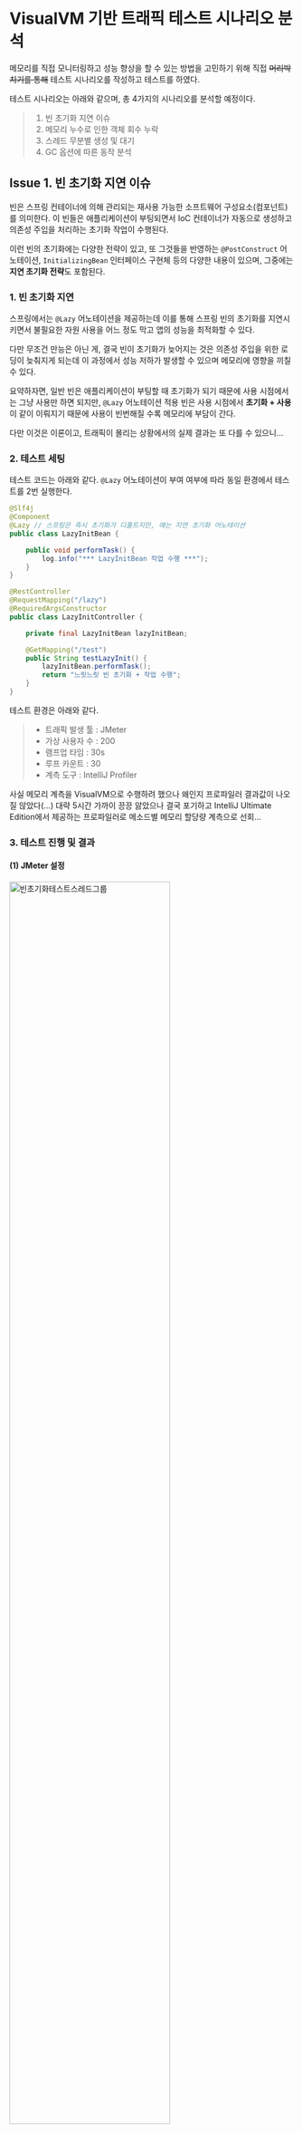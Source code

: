 # VisualVM 기반 트래픽 테스트 시나리오 분석

메모리를 직접 모니터링하고 성능 향상을 할 수 있는 방법을 고민하기 위해 직접 ~~머리박치기를 통해~~ 테스트 시나리오를 작성하고 테스트를 하였다.

테스트 시나리오는 아래와 같으며, 총 4가지의 시나리오를 분석할 예정이다.

>1. 빈 초기화 지연 이슈
>2. 메모리 누수로 인한 객체 회수 누락
>3. 스레드 무분별 생성 및 대기
>4. GC 옵션에 따른 동작 분석

## Issue 1. 빈 초기화 지연 이슈

빈은 스프링 컨테이너에 의해 관리되는 재사용 가능한 소프트웨어 구성요소(컴포넌트)를 의미한다. 이 빈들은 애플리케이션이 부팅되면서 IoC 컨테이너가 자동으로 생성하고 의존성 주입을 처리하는 초기화 작업이 수행된다.

이런 빈의 초기화에는 다양한 전략이 있고, 또 그것들을 반영하는 `@PostConstruct` 어노테이션, `InitializingBean` 인터페이스 구현체 등의 다양한 내용이 있으며, 그중에는 **지연 초기화 전략**도 포함된다.

### 1. 빈 초기화 지연

스프링에서는 `@Lazy` 어노테이션을 제공하는데 이를 통해 스프링 빈의 초기화를 지연시키면서 불필요한 자원 사용을 어느 정도 막고 앱의 성능을 최적화할 수 있다.

다만 무조건 만능은 아닌 게, 결국 빈이 초기화가 늦어지는 것은 의존성 주입을 위한 로딩이 늦춰지게 되는데 이 과정에서 성능 저하가 발생할 수 있으며 메모리에 영향을 끼칠 수 있다.

요약하자면, 일반 빈은 애플리케이션이 부팅할 때 초기화가 되기 때문에 사용 시점에서는 그냥 사용만 하면 되지만, `@Lazy` 어노테이션 적용 빈은 사용 시점에서 **초기화 + 사용**이 같이 이뤄지기 때문에 사용이 빈번해질 수록 메모리에 부담이 간다.

다만 이것은 이론이고, 트래픽이 몰리는 상황에서의 실제 결과는 또 다를 수 있으니...

### 2. 테스트 세팅

테스트 코드는 아래와 같다. `@Lazy` 어노테이션이 부여 여부에 따라 동일 환경에서 테스트를 2번 실행한다.

```java
@Slf4j
@Component
@Lazy // 스프링은 즉시 초기화가 디폴트지만, 얘는 지연 초기화 어노테이션
public class LazyInitBean {

    public void performTask() {
        log.info("*** LazyInitBean 작업 수행 ***");
    }
}
```
```java
@RestController
@RequestMapping("/lazy")
@RequiredArgsConstructor
public class LazyInitController {

    private final LazyInitBean lazyInitBean;

    @GetMapping("/test")
    public String testLazyInit() {
        lazyInitBean.performTask();
        return "느릿느릿 빈 초기화 + 작업 수행";
    }
}
```

테스트 환경은 아래와 같다.

>- 트래픽 발생 툴 : JMeter
>- 가상 사용자 수 : 200
>- 램프업 타임 : 30s
>- 루프 카운트 : 30
>- 계측 도구 : IntelliJ Profiler

사실 메모리 계측을 VisualVM으로 수행하려 했으나 왜인지 프로파일러 결과값이 나오질 않았다(...) 대략 5시간 가까이 끙끙 앓았으나 결국 포기하고 IntelliJ Ultimate Edition에서 제공하는 프로파일러로 메소드별 메모리 할당량 계측으로 선회...

### 3. 테스트 진행 및 결과

#### (1) JMeter 설정

<img width="75%" alt="빈초기화테스트스레드그룹" src="https://github.com/user-attachments/assets/e641f084-8e89-432f-930d-5c531fa05c48" />

#### (2) Lazy 어노테이션 적용(지연 초기화)

<img width="75%" alt="지연초기화메모리할당랼" src="https://github.com/user-attachments/assets/f840c41b-4c4c-412e-8ca4-05f112e5bd06" />

#### (3) Lazy 어노테이션 미적용(즉시 초기화)

<img width="75%" alt="즉시초기화메모리할당량" src="https://github.com/user-attachments/assets/c9145aa8-d0ac-4c6f-9fb5-7dc1e38ff232" />

### 4. 테스트 분석

이론과 다르게 실제 메모리 할당량은 거의 차이가 없었다.

개인적인 고찰 결과, 트래픽 테스트로는 빈 초기화의 영향력을 확인하는 것이 어려울 것으로 생각됐다. 애시당초 트래픽 테스트는 애플리케이션의 동시 처리 능력에 더 집중하는 경향이 높은 것과 별개로 **빈은 한 번 초기화가 이뤄지면 그걸로 끝**이기 떄문에 총체적인 성능에 영향을 미치지는 않는 것이다.

그렇기 때문에 실제 프로젝트에서 `@Lazy` 어노테이션은 **초기화 비용이 비싼 빈**이나 **활용이 매우 드문 빈**에 적용하는 수준으로 고려하면 충분할 듯하다.

## Issue 2. 메모리 누수로 인한 객체 회수 누락

기본적으로 사용이 끝난(사망 판정을 받은) 객체는 해제되어야 한다. 왜냐면 사용 가치가 없는데 메모리에 해당 객체를 남겨두는 것은 곧 메모리 낭비가 되기 때문이다.

그렇기 때문에 사용 가치가 없는 객체를 적재적소에 정리하는 것은 매우 중요하며, 자바 진영에서는 **가비지 컬렉터**가 그 역할을 담당한다. 그럼에도 특정 상황에서는 GC가 객체를 회수하지 못하는 상황이 발생할 수도 있다.

### 1. 메모리 누수

전술한 메모리에서 해제 예정인 객체가 제때 해제되지 않고 메모리에 남아있는 현상을 **메모리 누수**라고 한다. 이 메모리 누수가 지속되면 JVM의 힙 영역이 과포화되면서 성능이 저하되고, 심각할 경우 **OutOfMemoryError**가 발생해 앱이 종료될 수도 있다.

통상 사용이 끝난 객체가 컬렉션(집합, 리스트, 맵 등등...)이나 정적 필드에 저장된 상태로 남아있거나 동적 클래스의 과도한 로딩 등이 메모리 누수의 주요 원인이다. 이 메모리 누수가 발생하는 근본적인 이유는 **GC가 도달 가능하되 참조가 되지 않는 객체를 판별하지 못 하기 때문**이다.

### 2. 테스트 세팅

우선, 테스트 코드를 아래와 같이 짠다. 핵심은 불필요 객체를 담을 **정적 컬렉션** 변수의 도입이다.

```java
@Slf4j
@Service
public class MemoryLeakService {

    private static final List<byte[]> memoryLeakList = new ArrayList<>();

    public void generateLeak() {
        // 1MB 크기의 데이터를 리스트에 추가 (의도적 누수)
        memoryLeakList.add(new byte[1024 * 1024]); // 1MB 크기
        log.info("현재 누적 객체 수: {}", memoryLeakList.size());
    }
}
```
```java
@RestController
@RequestMapping("/leak")
@RequiredArgsConstructor
public class MemoryLeakController {

    private final MemoryLeakService memoryLeakService;

    /**
     * VisualVM Heap Dump 분석 + JMeter 호출 처리
     * -> 가상 사용자수 조건이 과하면 OutOfMemoryException 발생 가능성
     */
    @GetMapping("/test")
    public String testMemoryLeak() {
        memoryLeakService.generateLeak();
        return "메모리 누수 발생!";
    }
}
```

그런 다음, 스프링부트 앱을 실행하기 전에 인자를 제공해서 OOE가 발생할 때 힙 덤프 파일을 생성할 수 있도록 설정을 추가한다.

<img width="75%" alt="스크린샷 2025-01-03 오전 1 49 34" src="https://github.com/user-attachments/assets/16267b6b-bcb1-4136-a47e-5511bcf89023" />

트래픽 테스트 실행 환경은 아래와 같다.

테스트 환경은 아래와 같다.

>- 트래픽 발생 툴 : JMeter
>- 가상 사용자 수 : 200
>- 램프업 타임 : 30s
>- 루프 카운트 : 30

### 3. 테스트 진행 및 결과

#### (1) JMeter 테스트 스레드 설정

<img width="75%" alt="메모리누수테스트세팅" src="https://github.com/user-attachments/assets/dde832ca-930b-4f31-b3fb-c3320d18f67f" />

#### (2) 실행 결과 OutOfMemoryError 발생

정적 컬렉션에 저장되는 객체 수 카운팅 로그를 남기다가 어느 시점에서 OOE가 발생하는 것이 포착됐다. ~~그와 동시에 자바 관련 툴들 전부 먹통~~

<img width="75%" alt="OOE발생" src="https://github.com/user-attachments/assets/b6885188-a9f2-4aa0-bfa4-667ade655539" />

실행 인자에 `-XX:+HeapDumpOnOutOfMemoryError`를 부여해서 OOE가 발생하는 시점에 자동으로 힙 덤프 파일이 생성된다.

#### (3) VisualVM 기반 힙 덤프 파일 체크

앱이 부팅되고 난 바로 직후의 힙 덤프 파일을 확인해보면 아래와 같다.

<img width="75%" alt="초기힙덤프" src="https://github.com/user-attachments/assets/3c4770b2-4870-4361-81bf-827a91b54308" />

여기서 유심히 봐야할 부분이 바로 테스트 코드의 정적 컬렉션 필드 타입인 `byte[]`인데, 현 시점에서는 메모리 차지하는 크기가 약 4MB 정도밖에 안 된다. 그리고 위에서 언급한 OOE가 발생할 때 내가 직접 캐치한 힙 덤프 파일은 아래와 같다.

<img width="75%" alt="OOE발생시점힙덤프" src="https://github.com/user-attachments/assets/e93ddcc8-b516-4b94-872e-e40b372ad9f8" />

아까 정적 컬렉션의 타입인 `byte[]`의 크기가 2044MB, 약 2GB인 것을 확인할 수 있다. OOE가 발생한 시점에서 대략 500배나 그 크기가 급증한 것을 확인할 수 있다. 물론 이것은 OOE 발생 시점에 정확히 찍혔다고는 보기 어려우므로 좀 더 자세하게 확인해본다.

#### (4) OOE 힙 덤프 파일 체크

아까 앱을 실행할 때, `-XX:+HeapDumpOnOutOfMemoryError` 인자를 부여했었다. 이로 인해 자동으로 힙 덤프 파일이 생성됐다.

히카리풀에 명시됐던 경로인 `/var/folders/tz/1_xqpm3x4pd6hdvswtb_fkl40000gn/T/visualvm_kimdongjun.dat/localhost_9244/java_pid9244.hprof`를 탐색하면 인텔리제이로 힙 덤프 파일을 확인할 수 있다.

<img width="75%" alt="Retained중심OOE힙덤프파일체킹" src="https://github.com/user-attachments/assets/1316c545-f7dc-4584-850c-d9c18a8bf1e1" />

웬만한 경향은 VisualVM에서 확인한 힙 덤프와 유사하나, 직접 체크할 때 봐야 할 부분은 **Retained** 컬럼을 위주로 확인해야 한다. **Shallow** 탭은 객체 자체의 크기만을 나타내나 Retained 탭은 해당 객체가 참조하는 모든 객체가 차지하는 메모리 크기를 명시하기 때문에 Retained 컬럼을 통해 메모리 누수를 확인할 수 있다.

### 4. 테스트 분석

앞서 이론으로 봤던 `static` 변수, 컬렉션 변수에 사용이 종료된 객체를 저장하고 따로 비우는 로직이 없으면 GC는 도달 가능한 객체로만 판별하고 사망 판정을 내리지 않기 때문에 GC가 회수할 수 없게 된다.

그 이유는, 정적 변수나 컬렉션 변수는 애플리케이션의 생명주기와 똑같이 가져가기 때문이다. 정적 변수는 클래스 로더가 딱 한 번 메모리에 로드하면서 참조를 유지하기 때문에 명시적인 `null` 할당이 요구된다. 컬렉션에 저장된 객체들은 컬렉션 자체가 참조를 유지하기 때문에 자연스레 컬렉션의 생명주기를 따라가면서 살아남게 되는 것이다.

즉, 쓸데없이 메모리 차지를 하는 객체가 정리되지 못함에 따라 메모리가 쉽게 비워지지 않으면서 결국 메모리 누수가 발생하고 OutOfMemoryError가 발생하는 것이다.

요약하자면 **GC는 참조 여부만을 판단하지, 쓸데없는 참조인지는 판단할 수 없기 때문에 메모리 누수가 발생**하고, 그 대표적인 원인은 정적 변수, 컬렉션 변수가 있다. 참고로 그냥 인스턴스 필드는 객체의 생명주기와 같이하기 때문에 객체가 참조되지 않는 시점에 바로 같이 GC에 의해 정리되므로 앞서 언급한 메모리 누수의 원인에서 자유롭다.

## Issue 3. 스레드 무분별 생성 및 대기

자바는 스레드와 별개로 볼 수 없는 관계다. 애초에 자바가 다른 프로그래밍 언어와 가지는 대표적인 특징이 멀티스레딩이기도 하니까... 이 멀티스레딩을 활용해 비동기적 작업 처리, 대기 시간 감소 등의 최적화를 꾀할 수 있지만 동시성 이슈, 병목 현상 유발 등의 문제점도 같이 갖고 있다.

마찬가지로 스레드가 JVM의 메모리에 미치는 영향 역시 무시할 수 없어서 테스트 시나리오로 삼게 됐다.

### 1. 스레드 생성과 대기

자바의 스레드는 `Thread` 클래스 혹은 `Runnable` 인터페이스를 활용해 단위 생성된다. 이 생성된 스레드는 아래와 같은 상태를 가지게 된다.

>- New : 스레드 객체가 생성되었으나 아직 시작되지 않은 상태
>- Runnable : 실행 가능한 상태 (CPU에 의해 실행될 준비가 됨)
>- Blocked : 자원에 접근을 위해 대기 중인 상태
>- Waiting : 다른 조건을 기다리는 상태
>- Timed Waiting : 일정 시간 동안만 대기하는 상태
>- Terminated : 스레드 실행이 완료되어 종료된 상태

실행 가능한 상태에서 적재적소에 스레드가 실행되는 것을 관리하면 그 자체로도 최적화를 이끌어낼 수 있지만, 이유 없이 생성되거나 생성된 상태로 그저 대기만 하는 스레드는 JVM의 메모리에 악영향을 끼칠 수 있다.

### 2. 테스트 세팅

스레드를 생성하는 테스트 코드를 짜면서 중간에 대기 상태를 위한 동기화 로직을 작성한다. 이 로직을 의도적으로 반복시켜 메모리 소모량을 가시적으로 늘인다.

```java
@Slf4j
@Service
public class ThreadWaitingService {

    public void processRequest(int threadCount) {
        for (int i = 0; i < threadCount; i++) {
            new Thread(() -> {
                try {
                    log.info("스레드 시작 - {}", Thread.currentThread().getName());
                    // 스레드를 대기 상태로 두기
                    synchronized (this) {
                        wait(); // 계속 대기 상태로 두기
                    }
                    log.info("스레드 종료 - {}", Thread.currentThread().getName());
                } catch (InterruptedException e) {
                    Thread.currentThread().interrupt();
                    log.error("스레드 중단됨", e);
                }
            }).start();
        }
    }
}
```
```java
@RestController
@RequestMapping("/thread")
@RequiredArgsConstructor
public class ThreadWaitingController {

    private final ThreadWaitingService threadWaitingService;

    /**
     * VisualVM Heap Dump 체킹 + 스레드풀은 RejectedExecutionException으로 효율 예외 처리?
     * -> 직접 스레드를 생성하고 대기 상태로 오래 유지시키면 생기는 악영향?
     * -> 스레드풀 크기 확장 + HTTP 요청 타임아웃 적용
     */
    @GetMapping("/test")
    public String testBlockingThreadPool() {
        for (int i = 0; i < 100; i++) {
            threadWaitingService.processRequest(200);
        }
        return "스레드풀 블로킹 처리!";
    }
}
```

테스트 환경은 아래와 같다.

>- 트래픽 발생 툴 : JMeter
>- 가상 사용자 수 : 200
>- 램프업 타임 : 30s
>- 루프 카운트 : 30

### 3. 테스트 진행 및 결과

#### (1) JMeter 테스트 스레드 설정

<img width="75%" alt="테스트환경설정" src="https://github.com/user-attachments/assets/22fd7fd4-6e62-4d2d-bf1f-8af74ef0b2e4" />

#### (2) 실행 결과 OutOfMemoryError 발생

<img width="75%" alt="OOE로그확인" src="https://github.com/user-attachments/assets/f2d7be2a-c1ec-4ec7-8ded-f80cbf425dea" />

메모리 누수 이슈와 마찬가지로 OutOfMemoryError가 발생한다. 이 OOE가 발생한 이유는 시스템에서 할당할 수 있는 메모리가 부족하고 많은 스레드가 대기 상태에 진입함으로써 JVM의 힙 메모리가 부족해지면서 발생한다. 로그에 대해서는 아래에서 조금 더 상세히 분석해본다.


```bash
java.lang.OutOfMemoryError: unable to create native thread: possibly out of memory or process/resource limits reached] with root cause
```

네이티브 스레드, 즉 자바 스레드 모델을 동작시키기 위한 실제 커널 스레드를 생성하는 데에 실패했다는 메세지를 나타낸다.



```bash
Failed to start thread "Unknown thread" - pthread_create failed (EAGAIN) for attributes: stacksize: 2048k, guardsize: 16k, detached.
```

스택 메모리 및 보호 메모리 크기가 설정된 환경에서 스레드를 `pthread_create` 함수를 통해 새로 생성하려 했으나 실패했음을 나타낸다.

#### (3) 테스트 전후 스레드 덤프 비교

- 테스트 전

<img width="75%" alt="테스트전스레드덤프" src="https://github.com/user-attachments/assets/f38afe06-f93a-4c14-83a9-9ff77603e1ed" />


- 테스트 후

<img width="75%" alt="테스트후스레드덤프1" src="https://github.com/user-attachments/assets/eabd061d-707b-488e-86d2-5b40ab1a15f4" />
<img width="75%" alt="테스트후스레드덤프2" src="https://github.com/user-attachments/assets/7ab941a6-73ed-4886-993d-bc44a24e97b1" />

테스트 전후로 비교했을 때, 스레드 수가 굉장히 많이 늘어났으며(무분별한 생성) 생성된 대부분의 스레드가 `Object.wait()` 메소드로 인해 대기(`WAITING`) 상태에 상주하고 있다. 즉, 무분별한 대기 상태에 놓여져 있음을 알 수 있다.


#### (4) 테스트 전후 힙 덤프 비교

- 테스트 전

<img width="75%" alt="테스트전힙덤프" src="https://github.com/user-attachments/assets/d84abd44-cbb3-4bf0-bb50-c88ec8b228b6" />


- 테스트 후

<img width="75%" alt="테스트후힙덤프" src="https://github.com/user-attachments/assets/41343364-e57d-4b98-96a4-b658f00cdea7" />


직접 생성된 `Thread` 관련 객체들이 얼만큼 메모리 비중을 차지하고 있는지 확인한다. 테스트 전의 개별 `Thread`의 Retained된 값은 약 14.7KB에 불과하지만, 테스트 시행 직후에 얻은 힙 덤프에서는 Retained된 값이 약 2MB로 급증했음을 알 수 있다. 생성된 스레드의 개수를 생각하면 기가바이트 단위로 확 올랐음을 짐작할 수 있다. 즉, 스레드의 자원 관리가 효율적으로 이뤄지지 않고 있다.

### 4. 테스트 분석

사실 웬만하면 **스레드 풀**을 활용해서 스레드 생성과 대기를 효율적으로 관리하는 데에는, 큐 자료구조를 통해 작업의 순서와 대기에 있어 최적화를 이뤄낼 수 있기 때문이다. 단위 스레드를 생성하는 것 또한 방법 중 하나지만 경쟁 조건에 취약하다보니 동기화가 필수적이고, 이는 성능 저하로 이어질 수 있다.

JDK 21에서는 가상 스레드를 활용해서 조금 더 최적화된 스레드 풀을 활용할 수 있으니 이를 참고해서 스레드 생성 작업에 투입하는 것이 메모리 관리 측면에서도 옳은 방향일 것이다. 참고로 스레드 풀에서 수많은 스레드 생성으로 스레드 풀과 작업 큐의 용량을 초과하면 `RejectedExecutionException`을 발생시키며 예외로 처리한다.

## Issue 4. GC 옵션에 따른 동작 분석

JVM의 GC는 다양한 종류가 있다. 현재 JDK 21의 디폴트 GC는 **G1 GC**(Garbage First GC)이며, 동일한 GC여도 다양한 실행 인자를 부여하여 애플리케이션에 최적화된 GC 옵션을 제공할 수 있다. 즉, 메모리 관리를 효율적으로 수행하려면 GC의 옵션 고려 역시 중요 사항에 속한다.

이번 테스트는 GC의 선택을 다르게 해서 VisualVM의 Visual GC 플러그인을 통해 객체 정리 그래프가 어떻게 출력되는지 확인해본다.

### 1. G1 vs Parallel

둘의 개념을 정리하는 건 생략한다. G1은 저지연 및 예측 가능한 GC 시간을 목표로 설계됐고, Parllel, 즉 병렬 GC는 높은 처리량을 목적으로 설계됐다. 시기상으로는 병렬 GC가 앞서기 때문에 조금 더 구식인 느낌이 있지만 실제로는 전술한 애플리케이션의 설계 방향에 따라 오히려 병렬 GC가 고효율의 성능을 나타낼 수 있다.

그렇기 때문에 사실 다양한 테스트 코드를 작성하고 비교 분석하는 것이 조금 더 정확한 테스트가 되겠으나 현재는 스터디의 목적에 충실하게 일단 그래프 분석을 우선으로 삼아 테스트를 진행해볼 예정이다.

### 2. 테스트 세팅

테스트 코드에는 간단히 객체를 생성하고 연산하면서 정리하는 비즈니스 로직과 컨트롤러 호출을 세팅한다.

```java
@Slf4j
@Service
public class GcService {

    public void performGcIntensiveTask() {
        for (int i = 0; i < 100; i++) {
            // 리스트 세팅
            List<Integer> numbers = new ArrayList<>();

            for (int j = 0; j < 10_000; j++) {
                numbers.add(j);
            }

            // 간단한 연산
            int sum = numbers.stream().mapToInt(Integer::intValue).sum();
            log.info("현재 작업 연산값: {}", sum);

            // 메모리 제거
            numbers.clear();
        }
    }
}
```
```java
@RestController
@RequestMapping("/gc")
@RequiredArgsConstructor
public class GcController {

    private final GcService gcService;

    /**
     * Visual GC 플러그인 활용 -> GC 옵션 바꿀 수 있으면 바꿔보기
     */
    @GetMapping("/test")
    public String testGcIssue() {
        gcService.performGcIntensiveTask();
        return "GC 작동";
    }
}
```

이번 테스트는 동일한 앱 내에서 GC의 동작 및 결과 차이를 확인하기 위해서므로, 실행 옵션에 GC와 관련된 파라미터를 부여한다. 인텔리제이 IDE는 VM Option을 설정에서 별도로 제공하기 때문에 쉽게 파라미터 부여가 가능하다.

<img width="75%" alt="VM옵션파라미터부여" src="https://github.com/user-attachments/assets/f8de4b8d-65c3-4458-9545-66e85ff739c2" />

트래픽 테스트 실행 환경은 아래와 같다.

>- 트래픽 발생 툴 : JMeter
>- 가상 사용자 수 : 200
>- 램프업 타임 : 30s
>- 루프 카운트 : 30

### 3. 테스트 진행 및 결과

#### (1) JMeter 테스트 스레드 설정

<img width="75%" alt="테스트설정" src="https://github.com/user-attachments/assets/c88cac58-8904-49d2-a6d8-336ebcc672d7" />

#### (2) G1 GC 테스트

##### 실행 옵션

```bash
-XX:+UseG1GC -verbose:gc -Xlog:gc*:file=gc.log:time,uptime,level,tags
```

##### 로그 확인

<img width="75%" alt="G1GC로그출력" src="https://github.com/user-attachments/assets/4055868a-8df0-48f2-810c-5a327cb06f0c" />

##### Visual GC 그래프

<img width="75%" alt="G1GC영역분석" src="https://github.com/user-attachments/assets/b2dbb1a9-22f7-416e-8ed5-3d5c42850717" />

#### (3) Parallel GC 테스트

##### 실행 옵션

```bash
-XX:+UseParallelGC -XX:ParallelGCThreads=8 -XX:MaxGCPauseMillis=200 -verbose:gc -Xlog:gc*:file=gc.log:time,uptime,level,tags
```

##### 로그 확인

<img width="75%" alt="병렬GC로그출력" src="https://github.com/user-attachments/assets/b9cbb31a-baad-4125-b770-11a302172124" />

##### Visual GC 그래프

<img width="75%" alt="병렬GC영역분석" src="https://github.com/user-attachments/assets/4e9b31a4-ccda-4abd-81c9-94a8e9ab0264" />


### 4. 테스트 분석

#### (1) GC 수행시간

> **G1 GC**\
>GC Time: 195 collections, 4.178s Last Cause: G1 Evacuation Pause
> 
> **Parallel GC**\
>GC Time: 162 collections, 1.964s Last Cause: Allocation Failure

병렬 GC가 더 적은 수의 GC를 수행하고 더 짧은 시간 동안 완료됐다. 병렬 GC가 여러 스레드를 사용해 GC 작업을 병렬로 처리하여 성능 향상을 확인할 수 있다. 반면, G1 GC는 더 많은 GC를 수행했으며, GC 시간이 길어졌는데 이는 G1이 더 세밀하게 메모리 영역을 관리하려는 특성 때문일 수 있다.

G1 GC에서는 Evacuation Pause가 원인이 되어 GC 시간이 길어졌고, Young에서 Old 영역으로의 객체 이동 과정에서 발생한 멈춤으로 볼 수 있다. 병렬 GC에서는 Allocation Failure가 발생하여, 힙 공간 부족으로 인해 GC가 실행되었는데, Young 영역의 공간 부족으로 인해 GC가 수행된 것이며 이를 해결하기 위해 메모리 공간을 정리하는 작업이 이뤄졌다.

#### (2) Eden 영역

> **G1 GC**\
> Eden Space (4.000G, 1.576G): 948.000M, 195 collections, 4.178s
>
> **Parallel GC**\
> Eden Space (1.332G, 1.274G): 332.012M, 160 collections, 1.890s

둘 다 모두 Eden 영역에서 많은 메모리 할당을 다뤘지만, 병렬 GC는 빠르게 처리된 반면 G1 GC는 여러 차례의 세밀한 GC를 수행한 것을 확인할 수 있다. 병렬 GC는 메모리를 한 번에 많이 처리할 수 있지만, G1 GC는 조금 더 세밀한 관리를 수행하는 것이 주요 원인으로 생각된다.

#### (3) Survivor 영역

> **G1 GC**\
> Survivor 0 (0, 0): 0\
> Survivor 1 (4.000G, 6.000M): 4.584M
>
> **Parallel GC**\
> Survivor 0 (455.000M, 29.500M): 957.156K\
> Survivor 1 (455.000M, 30.000M): 0

가장 두드러지는 특징이 Survivor 영역에서 나타났다. G1은 **Survivor 영역을 세밀히 관리하여 Eden에서 Old로 직접 이동시키는 것을 최대한 지연**하려고 하는 반면, 병렬 GC는 **객체를 빠르게 Old 영역으로 옮겨 Survivor1을 비움으로써 빠른 GC를 유도하려 하기 때문**이다.

Survivor 영역에서 G1 GC는 효율적인 관리를 통한 메모리 분배 경향을, 병렬 GC는 빠른 GC 성능을 우선시하면서 메모리 압박 우선 해결 경향을 보이는 것을 확인할 수 있다.

#### (4) Old 영역

> **G1 GC**\
> Old Gen (4.000G, 952.000M): 35.766M, 0 collections, 0s
>
> **Parallel GC**\
> Old Gen (2.667G, 171.000M): 64.503M, 2 collections, 73.634ms

결과적으로 G1은 Old 영역의 메모리 활용을 최대한 덜하며 GC 수행 시간이 적었던 반면, 병렬 GC는 Old 영역을 빠르게 소진시키면서 GC 수행 횟수가 증가하고 해당 영역의 사용량도 증가한 것을 볼 수 있다.

#### (5) 결론

테스트 코드의 트래픽 테스트에서는 병렬 GC가 더 적합할 것이다. Young 영역의 빠른 GC 회수 덕분에 성능이 개선될 수 있기 떄문이다.

다만 GC가 너무 자주 발생하면 G1이 더 안정적인 성능을 제공할 수 있으므로, 메모리의 크기나 사용 패턴에 따라 적합한 GC를 선택하는 것이 중요할 것이고 이 과정은 테스트를 통해 근거를 확보하는 것이 옳을 것이다.
